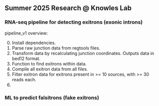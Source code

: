 ## Summer 2025 Research @ Knowles Lab

### RNA-seq pipeline for detecting exitrons (exonic introns) 
pipeline_v1 overview: 

0. Install dependencies.
1. Parse raw junction data from regtools files.
2. Transform data by recalculating junction coordinates. Outputs data in bed12 format.
3. Function to find exitrons within data.
4. Compile all exitron data from all files.
5. Filter exitron data for exitrons present in >= 10 sources, with >= 30 reads each.
6.  

### ML to predict falsitrons (fake exitrons) 
